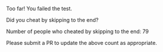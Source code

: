Too far! You failed the test.

Did you cheat by skipping to the end? 

Number of people who cheated by skipping to the end: 79

Please submit a PR to update the above count as appropriate.
